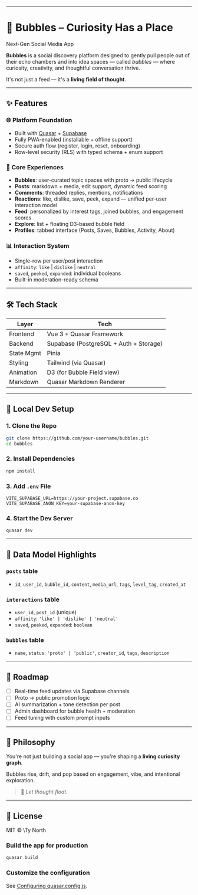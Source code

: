 
---

# 🫧 Bubbles – Curiosity Has a Place
Next-Gen Social Media App

**Bubbles** is a social discovery platform designed to gently pull people out of their echo chambers and into idea spaces — called *bubbles* — where curiosity, creativity, and thoughtful conversation thrive.

It's not just a feed — it's a **living field of thought**.

---

## ✨ Features

### 🌐 Platform Foundation
- Built with [Quasar](https://quasar.dev) + [Supabase](https://supabase.com)
- Fully PWA-enabled (installable + offline support)
- Secure auth flow (register, login, reset, onboarding)
- Row-level security (RLS) with typed schema + enum support

### 🧠 Core Experiences
- **Bubbles**: user-curated topic spaces with proto → public lifecycle
- **Posts**: markdown + media, edit support, dynamic feed scoring
- **Comments**: threaded replies, mentions, notifications
- **Reactions**: like, dislike, save, peek, expand — unified per-user interaction model
- **Feed**: personalized by interest tags, joined bubbles, and engagement scores
- **Explore**: list + floating D3-based bubble field
- **Profiles**: tabbed interface (Posts, Saves, Bubbles, Activity, About)

### 📊 Interaction System
- Single-row per user/post interaction
- `affinity`: `like` | `dislike` | `neutral`
- `saved`, `peeked`, `expanded`: individual booleans
- Built-in moderation-ready schema

---

## 🛠 Tech Stack

| Layer        | Tech                                   |
|--------------|----------------------------------------|
| Frontend     | Vue 3 + Quasar Framework               |
| Backend      | Supabase (PostgreSQL + Auth + Storage) |
| State Mgmt   | Pinia                                  |
| Styling      | Tailwind (via Quasar)                  |
| Animation    | D3 (for Bubble Field view)             |
| Markdown     | Quasar Markdown Renderer               |

---

## 🧪 Local Dev Setup

### 1. Clone the Repo

```bash
git clone https://github.com/your-username/bubbles.git
cd bubbles

````

### 2. Install Dependencies

```bash
npm install
```

### 3. Add `.env` File

```env
VITE_SUPABASE_URL=https://your-project.supabase.co
VITE_SUPABASE_ANON_KEY=your-supabase-anon-key
```

### 4. Start the Dev Server

```bash
quasar dev
```

---

## 🧬 Data Model Highlights

### `posts` table

* `id`, `user_id`, `bubble_id`, `content`, `media_url`, `tags`, `level_tag`, `created_at`

### `interactions` table

* `user_id`, `post_id` (unique)
* `affinity`: `'like' | 'dislike' | 'neutral'`
* `saved`, `peeked`, `expanded`: `boolean`

### `bubbles` table

* `name`, `status`: `'proto' | 'public'`, `creator_id`, `tags`, `description`

---

## 🔮 Roadmap

* [ ] Real-time feed updates via Supabase channels
* [ ] Proto → public promotion logic
* [ ] AI summarization + tone detection per post
* [ ] Admin dashboard for bubble health + moderation
* [ ] Feed tuning with custom prompt inputs

---

## 🧠 Philosophy

You're not just building a social app — you're shaping a **living curiosity graph**.

Bubbles rise, drift, and pop based on engagement, vibe, and intentional exploration.

> 🫧 *Let thought float.*

---

## 📄 License

MIT © \Ty North




### Build the app for production
```bash
quasar build
```

### Customize the configuration
See [Configuring quasar.config.js](https://v2.quasar.dev/quasar-cli-vite/quasar-config-js).
